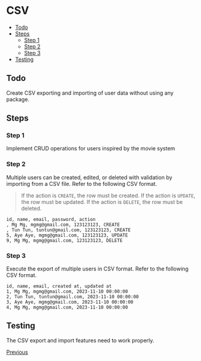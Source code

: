 # CSV <!-- omit from toc -->

- [Todo](#todo)
- [Steps](#steps)
  - [Step 1](#step-1)
  - [Step 2](#step-2)
  - [Step 3](#step-3)
- [Testing](#testing)

## Todo

Create CSV exporting and importing of user data without using any package.

## Steps

### Step 1

Implement CRUD operations for users inspired by the movie system

### Step 2

Multiple users can be created, edited, or deleted with validation by importing from a CSV file. Refer to the following CSV format.

> If the action is `CREATE`, the row must be created.
> If the action is `UPDATE`, the row must be updated.
> If the action is `DELETE`, the row must be deleted.

```
id, name, email, password, action
, Mg Mg, mgmg@gmail.com, 123123123, CREATE
, Tun Tun, tuntun@gmail.com, 123123123, CREATE
5, Aye Aye, mgmg@gmail.com, 123123123, UPDATE
9, Mg Mg, mgmg@gmail.com, 123123123, DELETE
```

### Step 3

Execute the export of multiple users in CSV format. Refer to the following CSV format.

```
id, name, email, created at, updated at
1, Mg Mg, mgmg@gmail.com, 2023-11-10 00:00:00
2, Tun Tun, tuntun@gmail.com, 2023-11-10 00:00:00
3, Aye Aye, mgmg@gmail.com, 2023-11-10 00:00:00
4, Mg Mg, mgmg@gmail.com, 2023-11-10 00:00:00
```

## Testing

The CSV export and import features need to work properly.

[Previous](./csv.md)